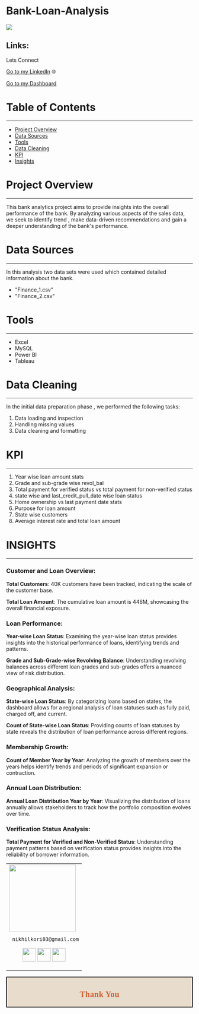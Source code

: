 # Bank-Loan-Analysis

![](bankimage.jpg)


## Links:
Lets Connect 

[Go to my LinkedIn](https://www.linkedin.com/in/nikhil-kori-31664a2a3/) 🌐

[Go to my Dashboard](https://www.novypro.com/profile_projects/nikhilkori)

# Table of Contents
---
- [ Project Overview]( #project-overview)
- [Data Sources](#data-sources)
- [ Tools](#tools)
- [Data Cleaning](#data-cleaning)
- [KPI](#kpi)
- [Insights](#INSIGHTS)


# Project Overview
---

This bank analytics project aims to provide insights into the overall performance of the bank. By analyzing various aspects of the sales data, we seek to identify trend , make data-driven recommendations and gain a deeper understanding of the bank's performance.


# Data Sources
---

In this analysis two data sets were used which contained detailed information about the bank.
- "Finance_1.csv"
- "Finance_2.csv"
# Tools
---
- Excel
- MySQL
- Power BI
- Tableau


# Data Cleaning
---

In the initial data preparation phase , we performed the following tasks:
1. Data loading and inspection
2. Handling missing values
3. Data cleaning and formatting

# KPI
---
1. Year wise loan amount stats
2. Grade and sub-grade wise revol_bal
3. Total payment for verified status vs total payment for non-verified status
4. state wise and last_credit_pull_date wise loan status
5. Home ownership vs last payment date stats
6. Purpose for loan amount
7. State wise customers
8. Average interest rate and total loan amount


# INSIGHTS
---
### Customer and Loan Overview:

**Total Customers**: 40K customers have been tracked, indicating the scale of the customer base.

**Total Loan Amount**: The cumulative loan amount is 446M, showcasing the overall financial exposure.

### Loan Performance:

**Year-wise Loan Status**: Examining the year-wise loan status provides insights into the historical performance of loans, identifying trends and patterns.

**Grade and Sub-Grade-wise Revolving Balance**: Understanding revolving balances across different loan grades and sub-grades offers a nuanced view of risk distribution.

### Geographical Analysis:

**State-wise Loan Status**: By categorizing loans based on states, the dashboard allows for a regional analysis of loan statuses such as fully paid, charged off, and current.

**Count of State-wise Loan Status**: Providing counts of loan statuses by state reveals the distribution of loan performance across different regions.

### Membership Growth:

**Count of Member Year by Year**: Analyzing the growth of members over the years helps identify trends and periods of significant expansion or contraction.

### Annual Loan Distribution:

**Annual Loan Distribution Year by Year**: Visualizing the distribution of loans annually allows stakeholders to track how the portfolio composition evolves over time.

### Verification Status Analysis:

**Total Payment for Verified and Non-Verified Status**: Understanding payment patterns based on verification status provides insights into the reliability of borrower information.




<table>
<tr>
<td>
     <img src="https://avatars.githubusercontent.com/u/152955475?s=400&u=a4c92fe2b757b82173b9469b771153177034a7ab&v=4" width="180"/>
     
     nikhilkori03@gmail.com

<p align="center">
<a href = "https://github.com/Nikhilkori03"><img src = "http://www.iconninja.com/files/241/825/211/round-collaboration-social-github-code-circle-network-icon.svg" width="36" height = "36"/></a>
<a href = "https://www.linkedin.com/in/nikhil-kori-31664a2a3//"><img src = "http://www.iconninja.com/files/863/607/751/network-linkedin-social-connection-circular-circle-media-icon.svg" width="36" height="36"/></a>
<a href = "https://www.novypro.com/profile_projects/nikhilkori"><img src="https://cdn.icon-icons.com/icons2/3070/PNG/512/portfolio_briefcase_showcase_business_adobe_portfolio_icon_191043.png" width="36" height="36"/></a>
</p>
</td>
</tr> 
  </table>

<div style="display:fill;
            border-radius: false;
            border-style: solid;
            border-color:#000000;
            border-style: false;
            border-width: 2px;
            color:#CF673A;
            font-size:15px;
            font-family: Georgia;
            background-color:#E8DCCC;
            text-align:center;
            letter-spacing:0.1px;
            padding: 0.1em;">

## Thank You
  
